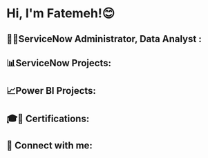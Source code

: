 <h1>Hi, I'm Fatemeh!😊 
 </h1>
<h2>👨‍💻ServiceNow Administrator, Data Analyst :</h2>

<h2>📊ServiceNow Projects:</h2>


  
<h2>📈Power BI Projects:</h2>


<h2> 🎓📖 Certifications:</h2>



<h2> 🤳 Connect with me:</h2>
<img align="left" alt="JoshMadakor 


<!--
**joshmadakor1/joshmadakor1** is a ✨ _special_ ✨ repository because its `README.md` (this file) appears on your GitHub profile.

Here are some ideas to get you started:

- 🔭 I’m currently working on ...
- 🌱 I’m currently learning ...
- 👯 I’m looking to collaborate on ...
- 🤔 I’m looking for help with ...
- 💬 Ask me about ...
- 📫 How to reach me: ...
- 😄 Pronouns: ...
- ⚡ Fun fact: ...
-->
